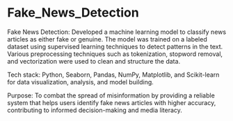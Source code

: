 # Fake_News_Detection
Fake News Detection: Developed a machine learning model to classify news articles as either fake or genuine. The model was trained on a labeled dataset using supervised learning techniques to detect patterns in the text. Various preprocessing techniques such as tokenization, stopword removal, and vectorization were used to clean and structure the data.

Tech stack: Python, Seaborn, Pandas, NumPy, Matplotlib, and Scikit-learn for data visualization, analysis, and model building.

Purpose: To combat the spread of misinformation by providing a reliable system that helps users identify fake news articles with higher accuracy, contributing to informed decision-making and media literacy.
